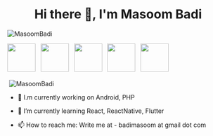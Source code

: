 <h1 align="center">Hi there 👋, I'm Masoom Badi</h1>
<p align="left"> <img src="https://komarev.com/ghpvc/?username=MasoomBadi" alt="MasoomBadi" /> </p>

<link rel="stylesheet" href="https://cdn.jsdelivr.net/gh/devicons/devicon@v2.14.0/devicon.min.css">
<p align="left">
 <img src="https://cdn.jsdelivr.net/gh/devicons/devicon/icons/android/android-plain-wordmark.svg" width=64, height=64/>
   &nbsp;
 <img src="https://cdn.jsdelivr.net/gh/devicons/devicon/icons/java/java-original.svg" width=64, height=64 />
   &nbsp;
 <img src="https://cdn.jsdelivr.net/gh/devicons/devicon/icons/kotlin/kotlin-original.svg" width=64, height=64/>
   &nbsp;
 <img src="https://cdn.jsdelivr.net/gh/devicons/devicon/icons/php/php-original.svg" width=64, height=64/>
   &nbsp;
 <img src="https://cdn.jsdelivr.net/gh/devicons/devicon/icons/react/react-original.svg" width=64, height=64/>
</p>
<p></p>
<p>&nbsp;<img align="center" src="https://github-readme-stats.vercel.app/api?username=MasoomBadi&theme=tokyonight&count_private=true&show_icons=true&include_all_commits=true" alt="MasoomBadi" /></p>
 


- 🔭 I.m currently working on Android, PHP

- 🌱 I’m currently learning React, ReactNative, Flutter

- 📫 How to reach me: Write me at - badimasoom at gmail dot com
